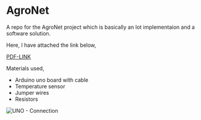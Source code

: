 # AgroNet
A repo for the AgroNet project which is basically an Iot implementaion and a software solution.

Here, I have attached the link below,

[PDF-LINK](https://drive.google.com/file/d/1k-cA-Frl6ANl3RTidUlturEmESao0Lp6/view?usp=sharing)

Materials used,
* Arduino uno board with cable
* Temperature sensor
* Jumper wires
* Resistors


![UNO - Connection](https://github.com/KRISHNA-663/AgroNet/assets/93438911/7bfe1e85-f04a-41ab-812f-69cc3021bb33)
